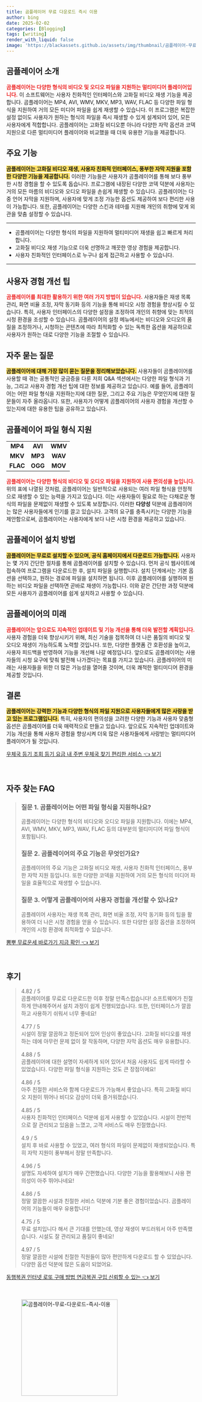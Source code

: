 ```yaml
---
title: 곰플레이어 무료 다운로드 즉시 이용
author: bing
date: 2025-02-02
categories: [Blogging]
tags: [writing]
render_with_liquid: false
image: 'https://blackassets.github.io/assets/img/thumbnail/곰플레이어-무료-다운로드-즉시-이용.webp'
---
```



<h2 id='곰플레이어_소개'>곰플레이어 소개</h2>

<p><b><span style="color: #ee2323;">곰플레이어는 다양한 형식의 비디오 및 오디오 파일을 지원하는 멀티미디어 플레이어입니다.</span></b> 이 소프트웨어는 사용자 친화적인 인터페이스와 고화질 비디오 재생 기능을 제공합니다. 곰플레이어는 MP4, AVI, WMV, MKV, MP3, WAV, FLAC 등 다양한 파일 형식을 지원하여 거의 모든 미디어 파일을 쉽게 재생할 수 있습니다. 이 프로그램은 복잡한 설정 없이도 사용자가 원하는 형식의 파일을 즉시 재생할 수 있게 설계되어 있어, 모든 사용자에게 적합합니다. 곰플레이어는 고화질 비디오뿐 아니라 다양한 자막 옵션과 코덱 지원으로 다른 멀티미디어 플레이어와 비교했을 때 더욱 유용한 기능을 제공합니다.</p>

<h2 id='주요_기능'>주요 기능</h2>

<p><b><span style="background-color: #ffe066;">곰플레이어는 고화질 비디오 재생, 사용자 친화적 인터페이스, 풍부한 자막 지원을 포함한 다양한 기능을 제공합니다.</span></b> 이러한 기능들은 사용자가 곰플레이어를 통해 보다 풍부한 시청 경험을 할 수 있도록 돕습니다. 프로그램에 내장된 다양한 코덱 덕분에 사용자는 거의 모든 마름의 비디오와 오디오 파일을 손쉽게 재생할 수 있습니다. 곰플레이어는 다중 언어 자막을 지원하며, 사용자에 맞게 조정 가능한 옵션도 제공하여 보다 편리한 사용이 가능합니다. 또한, 곰플레이어는 다양한 스킨과 테마를 지원해 개인의 취향에 맞게 외관을 맞춤 설정할 수 있습니다.</p>

<hr />

<ul>
    <li>곰플레이어는 다양한 형식의 파일을 지원하여 멀티미디어 재생을 쉽고 빠르게 처리합니다.</li>
    <li>고화질 비디오 재생 기능으로 더욱 선명하고 깨끗한 영상 경험을 제공합니다.</li>
    <li>사용자 친화적인 인터페이스로 누구나 쉽게 접근하고 사용할 수 있습니다.</li>
</ul>

<hr />

<h2 id='사용자_경험_개선_팁'>사용자 경험 개선 팁</h2>

<p><b><span style="color: #ee2323;">곰플레이어를 최대한 활용하기 위한 여러 가지 방법이 있습니다.</span></b> 사용자들은 재생 목록 관리, 화면 비율 조정, 자막 동기화 등의 기능을 통해 비디오 시청 경험을 향상시킬 수 있습니다. 특히, 사용자 인터페이스의 다양한 설정을 조정하여 개인의 취향에 맞는 최적의 시청 환경을 조성할 수 있습니다. 곰플레이어의 설정 메뉴에서는 비디오와 오디오의 품질을 조정하거나, 시청하는 콘텐츠에 따라 최적화할 수 있는 독특한 옵션을 제공하므로 사용자가 원하는 대로 다양한 기능을 조절할 수 있습니다.</p>

<h2 id='자주_묻는_질문'>자주 묻는 질문</h2>

<p><b><span style="background-color: #ffe066;">곰플레이어에 대해 가장 많이 묻는 질문을 정리해보았습니다.</span></b> 사용자들이 곰플레이어를 사용할 때 겪는 공통적인 궁금증을 다룬 저희 Q&A 섹션에서는 다양한 파일 형식과 기능, 그리고 사용자 경험 개선 팁에 대한 정보를 제공하고 있습니다. 예를 들어, 곰플레이어는 어떤 파일 형식을 지원하는지에 대한 질문, 그리고 주요 기능은 무엇인지에 대한 질문들이 자주 올라옵니다. 또한, 사용자가 어떻게 곰플레이어의 사용자 경험을 개선할 수 있는지에 대한 유용한 팁을 공유하고 있습니다.</p>

<h2 id='곰플레이어_파일_지원'>곰플레이어 파일 형식 지원</h2>

<table>
    <tr>
        <td style="text-align: center; height: 17px;"><b>MP4</b></td>
        <td style="text-align: center; height: 17px;"><b>AVI</b></td>
        <td style="text-align: center; height: 17px;"><b>WMV</b></td>
    </tr>
    <tr>
        <td style="text-align: center; height: 17px;"><b>MKV</b></td>
        <td style="text-align: center; height: 17px;"><b>MP3</b></td>
        <td style="text-align: center; height: 17px;"><b>WAV</b></td>
    </tr>
    <tr>
        <td style="text-align: center; height: 17px;"><b>FLAC</b></td>
        <td style="text-align: center; height: 17px;"><b>OGG</b></td>
        <td style="text-align: center; height: 17px;"><b>MOV</b></td>
    </tr>
</table>

<p><b><span style="color: #ee2323;">곰플레이어는 다양한 형식의 비디오 및 오디오 파일을 지원하여 사용 편의성을 높입니다.</span></b> 위의 표에 나열된 것처럼, 곰플레이어는 일반적으로 사용되는 여러 파일 형식을 안정적으로 재생할 수 있는 능력을 가지고 있습니다. 이는 사용자들이 필요로 하는 다채로운 형식의 파일을 문제없이 재생할 수 있도록 보장합니다. 이러한 <b>다양성</b> 덕분에 곰플레이어는 많은 사용자들에게 인기를 끌고 있습니다. 고객의 요구를 충족시키는 다양한 기능을 제안함으로써, 곰플레이어는 사용자에게 보다 나은 시청 환경을 제공하고 있습니다.</p>

<h2 id='곰플레이어_설치_방법'>곰플레이어 설치 방법</h2>

<p><b><span style="background-color: #ffe066;">곰플레이어는 무료로 설치할 수 있으며, 공식 홈페이지에서 다운로드 가능합니다.</span></b> 사용자는 몇 가지 간단한 절차를 통해 곰플레이어를 설치할 수 있습니다. 먼저 공식 웹사이트에 접속하여 프로그램을 다운로드한 후, 설치 파일을 실행합니다. 설치 단계에서는 기본 옵션을 선택하고, 원하는 경로에 파일을 설치하면 됩니다. 이후 곰플레이어를 실행하여 원하는 비디오 파일을 선택하면 곧바로 재생이 가능합니다. 이와 같은 간단한 과정 덕분에 모든 사용자가 곰플레이어를 쉽게 설치하고 사용할 수 있습니다.</p>

<h2 id='곰플레이어의_미래'>곰플레이어의 미래</h2>

<p><b><span style="color: #ee2323;">곰플레이어는 앞으로도 지속적인 업데이트 및 기능 개선을 통해 더욱 발전할 계획입니다.</span></b> 사용자 경험을 더욱 향상시키기 위해, 최신 기술을 접목하여 더 나은 품질의 비디오 및 오디오 재생이 가능하도록 노력할 것입니다. 또한, 다양한 플랫폼 간 호환성을 높이고, 사용자 피드백을 반영하여 기능을 개선해 나갈 예정입니다. 앞으로도 곰플레이어는 사용자들의 시청 요구에 맞춰 발전해 나가겠다는 목표를 가지고 있습니다. 곰플레이어의 미래는 사용자들을 위한 더 많은 가능성을 열어줄 것이며, 더욱 쾌적한 멀티미디어 환경을 제공할 것입니다.</p>

<h2 id='결론'>결론</h2>

<p><b><span style="background-color: #ffe066;">곰플레이어는 강력한 기능과 다양한 형식의 파일 지원으로 사용자들에게 많은 사랑을 받고 있는 프로그램입니다.</span></b> 특히, 사용자의 편의성을 고려한 다양한 기능과 사용자 맞춤형 옵션은 곰플레이어를 더욱 매력적으로 만들고 있습니다. 앞으로도 지속적인 업데이트와 기능 개선을 통해 사용자 경험을 향상시켜 더욱 많은 사용자들에게 사랑받는 멀티미디어 플레이어가 될 것입니다.</p>


<p><a class="click-button" title="우체국 등기 조회 등기 요금 내 주변 우체국 찾기 편리한 서비스" href="https://blackassets.github.io/posts/%EC%9A%B0%EC%B2%B4%EA%B5%AD-%EB%93%B1%EA%B8%B0-%EC%A1%B0%ED%9A%8C-%EB%93%B1%EA%B8%B0-%EC%9A%94%EA%B8%88-%EB%82%B4-%EC%A3%BC%EB%B3%80-%EC%9A%B0%EC%B2%B4%EA%B5%AD-%EC%B0%BE%EA%B8%B0-%ED%8E%B8%EB%A6%AC%ED%95%9C-%EC%84%9C%EB%B9%84%EC%8A%A4/" rel="dofollow">우체국 등기 조회 등기 요금 내 주변 우체국 찾기 편리한 서비스 👈 보기</a></p><br>
<h2 id='자주_찾는_FAQ'>자주 찾는 FAQ</h2>
<div itemscope="" itemtype="https://schema.org/FAQPage"> 
<blockquote> 
<div itemscope="" itemprop="mainEntity" itemtype="https://schema.org/Question"> 
<h3 itemprop="name">질문 1. 곰플레이어는 어떤 파일 형식을 지원하나요?</h3> 
<div itemscope="" itemprop="acceptedAnswer" itemtype="https://schema.org/Answer"> 
<span itemprop="text"> 
<p>곰플레이어는 다양한 형식의 비디오와 오디오 파일을 지원합니다. 이에는 MP4, AVI, WMV, MKV, MP3, WAV, FLAC 등의 대부분의 멀티미디어 파일 형식이 포함됩니다.</p> 
</span> 
</div> 
</div> 

<div itemscope="" itemprop="mainEntity" itemtype="https://schema.org/Question"> 
<h3 itemprop="name">질문 2. 곰플레이어의 주요 기능은 무엇인가요?</h3> 
<div itemscope="" itemprop="acceptedAnswer" itemtype="https://schema.org/Answer"> 
<span itemprop="text"> 
<p>곰플레이어의 주요 기능은 고화질 비디오 재생, 사용자 친화적 인터페이스, 풍부한 자막 지원 등입니다. 또한 다양한 코덱을 지원하여 거의 모든 형식의 미디어 파일을 효율적으로 재생할 수 있습니다.</p> 
</span> 
</div> 
</div> 

<div itemscope="" itemprop="mainEntity" itemtype="https://schema.org/Question"> 
<h3 itemprop="name">질문 3. 어떻게 곰플레이어의 사용자 경험을 개선할 수 있나요?</h3> 
<div itemscope="" itemprop="acceptedAnswer" itemtype="https://schema.org/Answer"> 
<span itemprop="text"> 
<p>곰플레이어 사용자는 재생 목록 관리, 화면 비율 조정, 자막 동기화 등의 팁을 활용하여 더 나은 시청 경험을 얻을 수 있습니다. 또한 다양한 설정 옵션을 조정하여 개인의 시청 환경에 최적화할 수 있습니다.</p> 
</span> 
</div> 
</div> 
</blockquote> 
</div>
<p><a class="click-button" title="뽐뿌 무료운세 바로가기 지금 확인" href="https://blackassets.github.io/posts/%EB%BD%90%EB%BF%8C-%EB%AC%B4%EB%A3%8C%EC%9A%B4%EC%84%B8-%EB%B0%94%EB%A1%9C%EA%B0%80%EA%B8%B0-%EC%A7%80%EA%B8%88-%ED%99%95%EC%9D%B8/" rel="dofollow">뽐뿌 무료운세 바로가기 지금 확인 👈 보기</a></p><br>
<h2 id='후기'>후기</h2>
<div itemscope itemtype="https://schema.org/Product">
  <blockquote>
  <div itemprop="review" itemscope itemtype="https://schema.org/Review">
      <div itemprop="reviewRating" itemscope itemtype="https://schema.org/Rating"> <span itemprop="ratingValue">4.82</span> / <span itemprop="bestRating">5</span> </div>
      <span itemprop="reviewBody">곰플레이어를 무료로 다운로드한 이후 정말 만족스럽습니다! 소프트웨어가 친절하게 안내해주어서 설치 과정이 쉽게 진행되었습니다. 또한, 인터페이스가 깔끔하고 사용하기 쉬워서 너무 좋네요!</span>
  </div>
  <br>
  <div itemprop="review" itemscope itemtype="https://schema.org/Review">
      <div itemprop="reviewRating" itemscope itemtype="https://schema.org/Rating"> <span itemprop="ratingValue">4.77</span> / <span itemprop="bestRating">5</span> </div>
      <span itemprop="reviewBody">시설이 정말 깔끔하고 정돈되어 있어 인상이 좋았습니다. 고화질 비디오를 재생하는 데에 아무런 문제 없이 잘 작동하며, 다양한 자막 옵션도 매우 유용합니다.</span>
  </div>
  <br>
  <div itemprop="review" itemscope itemtype="https://schema.org/Review">
      <div itemprop="reviewRating" itemscope itemtype="https://schema.org/Rating"> <span itemprop="ratingValue">4.88</span> / <span itemprop="bestRating">5</span> </div>
      <span itemprop="reviewBody">곰플레이어에 대한 설명이 자세하게 되어 있어서 처음 사용자도 쉽게 따라할 수 있었습니다. 다양한 파일 형식을 지원하는 것도 큰 장점이에요!</span>
  </div>
  <br>
  <div itemprop="review" itemscope itemtype="https://schema.org/Review">
      <div itemprop="reviewRating" itemscope itemtype="https://schema.org/Rating"> <span itemprop="ratingValue">4.86</span> / <span itemprop="bestRating">5</span> </div>
      <span itemprop="reviewBody">아주 친절한 서비스와 함께 다운로드가 가능해서 좋았습니다. 특히 고화질 비디오 지원이 뛰어나 비디오 감상이 더욱 즐거워졌습니다.</span>
  </div>
  <br>
  <div itemprop="review" itemscope itemtype="https://schema.org/Review">
      <div itemprop="reviewRating" itemscope itemtype="https://schema.org/Rating"> <span itemprop="ratingValue">4.85</span> / <span itemprop="bestRating">5</span> </div>
      <span itemprop="reviewBody">사용자 친화적인 인터페이스 덕분에 쉽게 사용할 수 있었습니다. 시설이 전반적으로 잘 관리되고 있음을 느꼈고, 고객 서비스도 매우 친절했습니다.</span>
  </div>
  <br>
  <div itemprop="review" itemscope itemtype="https://schema.org/Review">
      <div itemprop="reviewRating" itemscope itemtype="https://schema.org/Rating"> <span itemprop="ratingValue">4.9</span> / <span itemprop="bestRating">5</span> </div>
      <span itemprop="reviewBody">설치 후 바로 사용할 수 있었고, 여러 형식의 파일이 문제없이 재생되었습니다. 특히 자막 지원이 풍부해서 정말 만족합니다.</span>
  </div>
  <br>
  <div itemprop="review" itemscope itemtype="https://schema.org/Review">
      <div itemprop="reviewRating" itemscope itemtype="https://schema.org/Rating"> <span itemprop="ratingValue">4.96</span> / <span itemprop="bestRating">5</span> </div>
      <span itemprop="reviewBody">설명도 자세하여 설치가 매우 간편했습니다. 다양한 기능을 활용해보니 사용 편의성이 아주 뛰어나네요!</span>
  </div>
  <br>
  <div itemprop="review" itemscope itemtype="https://schema.org/Review">
      <div itemprop="reviewRating" itemscope itemtype="https://schema.org/Rating"> <span itemprop="ratingValue">4.86</span> / <span itemprop="bestRating">5</span> </div>
      <span itemprop="reviewBody">정말 깔끔한 시설과 친절한 서비스 덕분에 기분 좋은 경험이었습니다. 곰플레이어의 기능들이 매우 유용합니다!</span>
  </div>
  <br>
  <div itemprop="review" itemscope itemtype="https://schema.org/Review">
      <div itemprop="reviewRating" itemscope itemtype="https://schema.org/Rating"> <span itemprop="ratingValue">4.75</span> / <span itemprop="bestRating">5</span> </div>
      <span itemprop="reviewBody">무료 설치입니다 해서 큰 기대를 안했는데, 영상 재생이 부드러워서 아주 만족했습니다. 시설도 잘 관리되고 품질이 좋네요!</span>
  </div>
  <br>
  <div itemprop="review" itemscope itemtype="https://schema.org/Review">
      <div itemprop="reviewRating" itemscope itemtype="https://schema.org/Rating"> <span itemprop="ratingValue">4.97</span> / <span itemprop="bestRating">5</span> </div>
      <span itemprop="reviewBody">정말 깔끔한 시설에 친절한 직원들이 많아 편안하게 다운로드 할 수 있었습니다. 다양한 옵션 덕분에 많은 도움이 되었어요.</span>
  </div>
  </blockquote>
</div>
<p><a class="click-button" title="동행복권 인터넷 로또 구매 방법 연금복권 구입 신뢰할 수 있는" href="https://blackassets.github.io/posts/%EB%8F%99%ED%96%89%EB%B3%B5%EA%B6%8C-%EC%9D%B8%ED%84%B0%EB%84%B7-%EB%A1%9C%EB%98%90-%EA%B5%AC%EB%A7%A4-%EB%B0%A9%EB%B2%95-%EC%97%B0%EA%B8%88%EB%B3%B5%EA%B6%8C-%EA%B5%AC%EC%9E%85-%EC%8B%A0%EB%A2%B0%ED%95%A0-%EC%88%98-%EC%9E%88%EB%8A%94/" rel="dofollow">동행복권 인터넷 로또 구매 방법 연금복권 구입 신뢰할 수 있는 👈 보기</a></p><br>
<figure class="image"><img src="https://blackassets.github.io/assets/img/thumbnail/곰플레이어-무료-다운로드-즉시-이용.webp" alt="곰플레이어-무료-다운로드-즉시-이용" width="256" height="256"></figure>
